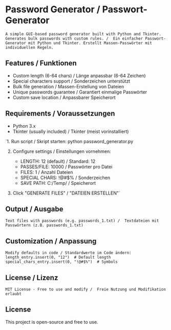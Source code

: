 # Password Generator / Passwort-Generator

`A simple GUI-based password generator built with Python and Tkinter. Generates bulk passwords with custom rules. / 
Ein einfacher Passwort-Generator mit Python und Tkinter. Erstellt Massen-Passwörter mit individuellen Regeln.`

## Features / Funktionen

- Custom length (6-64 chars) / Länge anpassbar (6-64 Zeichen)
- Special characters support / Sonderzeichen unterstützt
- Bulk file generation / Massen-Erstellung von Dateien
- Unique passwords guarantee / Garantiert einmalige Passwörter
- Custom save location / Anpassbarer Speicherort

## Requirements / Voraussetzungen

- Python 3.x
- Tkinter (usually included) / Tkinter (meist vorinstalliert)

`1. Run script / Skript starten:
   python password_generator.py

2. Configure settings / Einstellungen vornehmen:
   - LENGTH: 12 (default) / Standard: 12
   - PASSES/FILE: 10000 / Passwörter pro Datei
   - FILES: 1 / Anzahl Dateien
   - SPECIAL CHARS: !@#$% / Sonderzeichen
   - SAVE PATH: C:/Temp/ / Speicherort

3. Click "GENERATE FILES" / "DATEIEN ERSTELLEN"`

## Output / Ausgabe

`Text files with passwords (e.g. passwords_1.txt) / 
Textdateien mit Passwörtern (z.B. passwords_1.txt)`

## Customization / Anpassung

`Modify defaults in code / Standardwerte im Code ändern:
length_entry.insert(0, "12")  # Default length
special_chars_entry.insert(0, "!@#$%")  # Symbols`

## License / Lizenz

`MIT License - Free to use and modify / 
Freie Nutzung und Modifikation erlaubt`

## License

This project is open-source and free to use.
